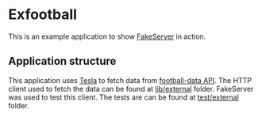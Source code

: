 # Exfootball

This is an example application to show [FakeServer](https://github.com/bernardolins/fake_server) in action.

## Application structure

This application uses [Tesla](https://github.com/teamon/tesla) to fetch data from [football-data API](https://www.football-data.org). The HTTP client used to fetch the data can be found at [lib/external](https://github.com/bernardolins/exfootball/tree/master/lib/external) folder. FakeServer was used to test this client. The tests are can be found at [test/external](https://github.com/bernardolins/exfootball/tree/master/test/external) folder.
